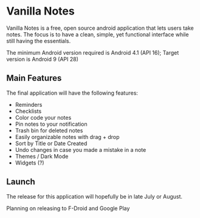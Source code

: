 # Vanilla Notes

Vanilla Notes is a free, open source android application that lets users take notes. The focus is to have a clean, simple, yet functional interface while still having the essentials. 

The minimum Android version required is Android 4.1 (API 16); Target version is Android 9 (API 28)

## Main Features

The final application will have the following features:

- Reminders
- Checklists
- Color code your notes
- Pin notes to your notification
- Trash bin for deleted notes
- Easily organizable notes with drag + drop
- Sort by Title or Date Created
- Undo changes in case you made a mistake in a note
- Themes / Dark Mode
- Widgets (?)

## Launch

The release for this application will hopefully be in late July or August.

Planning on releasing to F-Droid and Google Play
